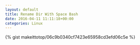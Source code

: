 ```yaml
---
layout: default                                                                                                              
title: Rename Dir With Space Bash                                                                                                                       
date: 2016-04-11 11:11:18+00:00                                                                                                                        
categories: Linux                                                                                                                
---                                                                                                                              
```


{% gist makeittotop/06c9b0340cf7423e65958cd3efd06c5e %}                                                                                                           

